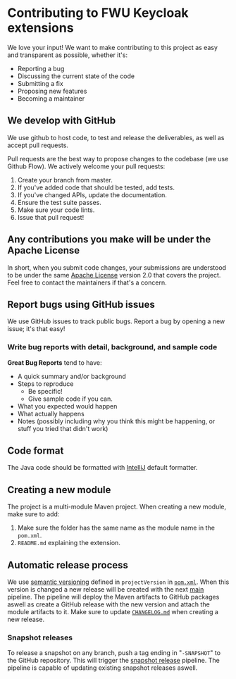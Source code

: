 # Contributing to FWU Keycloak extensions

We love your input! We want to make contributing to this project as easy and transparent as possible, whether it's:

- Reporting a bug
- Discussing the current state of the code
- Submitting a fix
- Proposing new features
- Becoming a maintainer

## We develop with GitHub

We use github to host code, to test and release the deliverables, as well as accept pull requests.

Pull requests are the best way to propose changes to the codebase (we use Github Flow). We actively welcome your pull requests:

1. Create your branch from master.
2. If you've added code that should be tested, add tests.
3. If you've changed APIs, update the documentation.
4. Ensure the test suite passes.
5. Make sure your code lints.
6. Issue that pull request!

## Any contributions you make will be under the Apache License

In short, when you submit code changes, your submissions are understood to be under the same [Apache License](https://choosealicense.com/licenses/apache-2.0/) version 2.0 that covers the project. Feel free to contact the maintainers if that's a concern.

## Report bugs using GitHub issues

We use GitHub issues to track public bugs. Report a bug by opening a new issue; it's that easy!

### Write bug reports with detail, background, and sample code

**Great Bug Reports** tend to have:

- A quick summary and/or background
- Steps to reproduce
  - Be specific!
  - Give sample code if you can.
- What you expected would happen
- What actually happens
- Notes (possibly including why you think this might be happening, or stuff you tried that didn't work)

## Code format

The Java code should be formatted with [IntelliJ](https://www.jetbrains.com/idea/) default formatter.

## Creating a new module

The project is a multi-module Maven project. When creating a new module, make sure to add:

1. Make sure the folder has the same name as the module name in the `pom.xml`.
2. `README.md` explaining the extension.

## Automatic release process

We use [semantic versioning](https://semver.org/) defined in `projectVersion` in [`pom.xml`](pom.xml).
When this version is changed a new release will be created with the next [main](https://github.com/FWU-DE/fwu-kc-extensions/actions/workflows/main.yaml) pipeline.
The pipeline will deploy the Maven artifacts to GitHub packages aswell as create a GitHub release with the new version and attach the module artifacts to it.
Make sure to update [`CHANGELOG.md`](CHANGELOG.md) when creating a new release.

### Snapshot releases

To release a snapshot on any branch, push a tag ending in "`-SNAPSHOT`" to the GitHub repository.
This will trigger the [snapshot release](https://github.com/FWU-DE/fwu-kc-extensions/actions/workflows/snapshot_release.yaml) pipeline.
The pipeline is capable of updating existing snapshot releases aswell.
